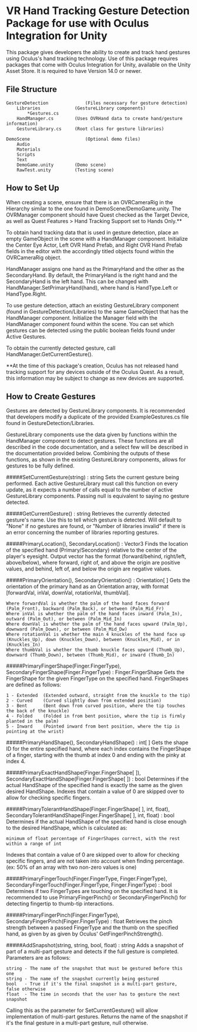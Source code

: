# VR Hand Tracking Gesture Detection Package for use with Oculus Integration for Unity

This package gives developers the ability to create and track hand gestures using Oculus's hand tracking technology. Use of this package requires packages that
come with Oculus Integration for Unity, available on the Unity Asset Store. It is required to have Version 14.0 or newer.

## File Structure
	GestureDetection              (Files necessary for gesture detection)
		Libraries             (GestureLibrary components)
			*Gestures.cs
		HandManager.cs        (Uses OVRHand data to create hand/gesture information)
		GestureLibrary.cs     (Root class for gesture libraries)

	DemoScene                     (Optional demo files)
		Audio
		Materials
		Scripts
		Text
		DemoGame.unity        (Demo scene)
		RawTest.unity         (Testing scene)

## How to Set Up
When creating a scene, ensure that there is an OVRCameraRig in the Hierarchy similar to the one found in DemoScene/DemoGame.unity. The OVRManager component
should have Quest checked as the Target Device, as well as Quest Features > Hand Tracking Support set to Hands Only.**

To obtain hand tracking data that is used in gesture detection, place an empty GameObject in the scene with a HandManager component. Initialize the Center Eye
Actor, Left OVR Hand Prefab, and Right OVR Hand Prefab fields in the editor with the accordingly titled objects found within the OVRCameraRig object.

HandManager assigns one hand as the PrimaryHand and the other as the SecondaryHand. By default, the PrimaryHand is the right hand and the SecondaryHand is the
left hand. This can be changed with HandManager.SetPrimaryHand(hand), where hand is HandType.Left or HandType.Right.

To use gesture detection, attach an existing GestureLibrary component (found in GestureDetection/Libraries) to the same GameObject that has the HandManager 
component. Initialize the Manager field with the HandManager component found within the scene. You can set which gestures can be detected using the public 
boolean fields found under Active Gestures.

To obtain the currently detected gesture, call HandManager.GetCurrentGesture().

**At the time of this package's creation, Oculus has not released hand tracking support for any devices outside of the Oculus Quest. As a result, this
information may be subject to change as new devices are supported.

## How to Create Gestures
Gestures are detected by GestureLibrary components. It is recommended that developers modify a duplicate of the provided ExampleGestures.cs file found
in GestureDetection/Libraries.

GestureLibrary components use the data given by functions within the HandManager component to detect gestures. These functions are all described in the code
documentation, and a select few will be described in the documentation provided below. Combining the outputs of these functions, as shown in the existing
GestureLibrary components, allows for gestures to be fully defined.


#####SetCurrentGesture(string) : string
Sets the current gesture being performed. Each active GestureLibrary must call this function on every update, as it expects a number of calls equal to the
number of active GestureLibrary components. Passing null is equivalent to saying no gesture detected.


#####GetCurrentGesture() : string
Retrieves the currently detected gesture's name. Use this to tell which gesture is detected. Will default to "None" if no gestures are found, or "Number of
libraries invalid" if there is an error concerning the number of libraries reporting gestures.


#####PrimaryLocation(), SecondaryLocation() : Vector3
Finds the location of the specified hand (Primary/Secondary) relative to the center of the player's eyesight. Output vector has the format (forward/behind,
right/left, above/below), where forward, right of, and above the origin are positive values, and behind, left of, and below the origin are negative values.


#####PrimaryOrientation(), SecondaryOrientation() : Orientation[ ]
Gets the orientation of the primary hand as an Orientation array, with format [forwardVal, inVal, downVal, rotationVal, thumbVal].

    Where forwardVal is whether the palm of the hand faces forward (Palm_Front), backward (Palm_Back), or between (Palm_Mid_Fr)
    Where inVal is whether the palm of the hand faces inward (Palm_In), outward (Palm_Out), or between (Palm_Mid_In)
    Where downVal is whether the palm of the hand faces upward (Palm_Up), downward (Palm_Down), or between (Palm_Mid_Dw)
    Where rotationVal is whether the main 4 knuckles of the hand face up (Knuckles_Up), down (Knuckles_Down), between (Knuckles_Mid), or in (Knuckles_In)
    Where thumbVal is whether the thumb knuckle faces upward (Thumb_Up), downward (Thumb_Down), between (Thumb_Mid), or inward (Thumb_In)


#####PrimaryFingerShape(Finger.FingerType), SecondaryFingerShape(Finger.FingerType) : Finger.FingerShape
Gets the FingerShape for the given FingerType on the specified hand. FingerShapes are defined as follows:

    1 - Extended  (Extended outward, straight from the knuckle to the tip)
    2 - Curved    (Curved slightly down from extended position)
    3 - Bent      (Bent down from curved position, where the tip touches the back of the knuckle)
    4 - Folded    (Folded in from bent position, where the tip is firmly planted in the palm)
    5 - Inward    (Pointed inward from bent position, where the tip is pointing at the wrist)


#####PrimaryHandShape(), SecondaryHandShape() : int[ ]
Gets the shape ID for the entire specified hand, where each index contains the FingerShape of a finger, starting with the thumb at index 0 and ending with the
pinky at index 4.


#####PrimaryExactHandShape(Finger.FingerShape[ ]), SecondaryExactHandShape(Finger.FingerShape[ ]) : bool
Determines if the actual HandShape of the specified hand is exactly the same as the given desired HandShape. Indexes that contain a value of 0 are skipped over
to allow for checking specific fingers.

#####PrimaryTolerantHandShape(Finger.FingerShape[ ], int, float), SecondaryTolerantHandShape(Finger.FingerShape[ ], int, float) : bool
Determines if the actual HandShape of the specified hand is close enough to the desired HandShape, which is calculated as:

    minimum of float percentage of FingerShapes correct, with the rest within a range of int

Indexes that contain a value of 0 are skipped over to allow for checking specific fingers, and are not taken into account when finding percentage. (ex: 50% of
an array with two non-zero values is one)


#####PrimaryFingerTouch(Finger.FingerType, Finger.FingerType), SecondaryFingerTouch(Finger.FingerType, Finger.FingerType) : bool
Determines if two FingerTypes are touching on the specified hand. It is recommended to use PrimaryFingerPinch() or SecondaryFingerPinch() for detecting
fingertip to thumb-tip interactions.


#####PrimaryFingerPinch(Finger.FingerType), SecondaryFingerPinch(Finger.FingerType) : float
Retrieves the pinch strength between a passed FingerType and the thumb on the specified hand, as given by as given by Oculus' GetFingerPinchStrength().


#####AddSnapshot(string, string, bool, float) : string
Adds a snapshot of part of a multi-part gesture and detects if the full gesture is completed. Parameters are as follows:

    string - The name of the snapshot that must be gestured before this one
    string - The name of the snapshot currently being gestured
    bool   - True if it's the final snapshot in a multi-part gesture, false otherwise
    float  - The time in seconds that the user has to gesture the next snapshot

Calling this as the parameter for SetCurrentGesture() will allow implementation of multi-part gestures. Returns the name of the snapshot if it's the final
gesture in a multi-part gesture, null otherwise.
